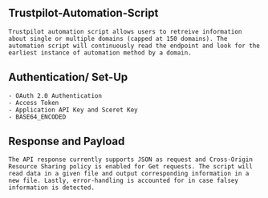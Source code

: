 ## Trustpilot-Automation-Script
    Trustpilot automation script allows users to retreive information about single or multiple domains (capped at 150 domains). The automation script will continuously read the endpoint and look for the earliest instance of automation method by a domain. 

## Authentication/ Set-Up
    - OAuth 2.0 Authentication
    - Access Token
    - Application API Key and Sceret Key
    - BASE64_ENCODED

## Response and Payload
    The API response currently supports JSON as request and Cross-Origin Resource Sharing policy is enabled for Get requests. The script will read data in a given file and output corresponding information in a new file. Lastly, error-handling is accounted for in case falsey information is detected.
